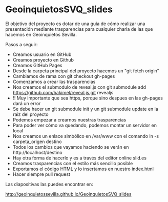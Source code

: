GeoinquietosSVQ_slides
======================

El objetivo del proyecto es dotar de una guía de cómo realizar una presentación mediante trasparencias para cualquier charla de las que hacemos en Geoinquietos Sevilla.

Pasos a seguir:

* Creamos usuario en GitHub
* Creamos proyecto en Github
* Creamos GitHub Pages
* Desde la carpeta principal del proyecto hacemos un "git fetch origin"
* Cambiamos de rama con git checkout gh-pages
* Comenzamos a crear las trasparencias
* Nos creamos el submodulo de reveal.js con git submodule add https://github.com/hakimel/reveal.js.git revealjs
* !! Muy importante que sea https, porque sino despues en las gh-pages dará un error
* Se debe hacer un git submodule init y un git submodule update en la raiz del proyecto
* Podemos empezar a crearnos nuestras trasparencias
* Para poder ver cómo va quedando, podemos montar un servidor en local
* Nos creamos un enlace simbólico en /var/www con el comando ln -s carpeta_origen destino
* Todos los cambios que vayamos haciendo se verán en http://localhost/destino
* Hay otra forma de hacerlo y es a través del editor online slid.es
* Creamos trasparencias con el estilo más sencillo posible
* Exportamos el código HTML y lo insertamos en nuestro index.html
* Hacer siempre pull request

Las diapositivas las puedes encontrar en:

http://geoinquietossevilla.github.io/GeoinquietosSVQ_slides
